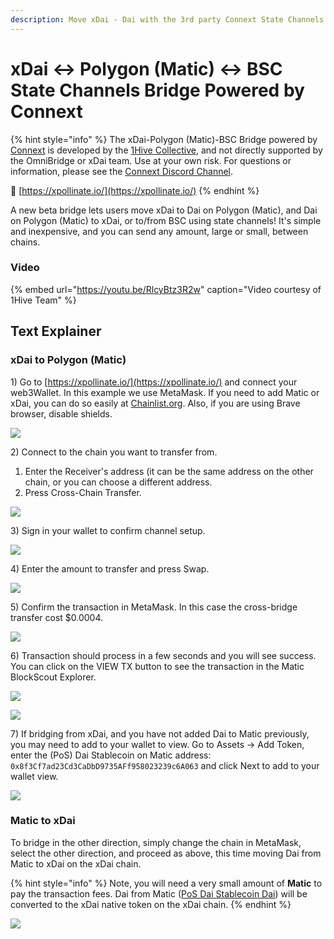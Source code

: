 ```yaml
---
description: Move xDai - Dai with the 3rd party Connext State Channels Bridge
---
```


# xDai &lt;-&gt; Polygon \(Matic\) &lt;-&gt; BSC State Channels Bridge Powered by Connext

{% hint style="info" %}
The xDai-Polygon \(Matic\)-BSC Bridge powered by [Connext](https://connext.network/) is developed by the [1Hive Collective](https://1hive.org/#/home), and not directly supported by the OmniBridge or xDai team. Use at your own risk. For questions or information, please see the [Connext Discord Channel](https://discord.gg/8YcWCfbp).

🐝 [https://xpollinate.io/](https://xpollinate.io/) 
{% endhint %}

A new beta bridge lets users move xDai to Dai on Polygon \(Matic\), and Dai on Polygon \(Matic\) to xDai, or to/from BSC using state channels! It's simple and inexpensive, and you can send any amount, large or small, between chains.

### Video

{% embed url="https://youtu.be/RlcyBtz3R2w" caption="Video courtesy of 1Hive Team" %}

## Text Explainer

### xDai to Polygon \(Matic\)

1\) Go to [https://xpollinate.io/](https://xpollinate.io/) and connect your web3Wallet. In this example we use MetaMask. If you need to add Matic or xDai, you can do so easily at [Chainlist.org](https://chainlist.org/). Also, if you are using Brave browser, disable shields.

![](../../.gitbook/assets/1connext.png)

2\) Connect to the chain you want to transfer from.

1. Enter the Receiver's address \(it can be the same address on the other chain, or you can choose a different address.
2. Press Cross-Chain Transfer.

![](../../.gitbook/assets/2connext.png)

3\) Sign in your wallet to confirm channel setup.

![](../../.gitbook/assets/3connext.png)

4\) Enter the amount to transfer and press Swap.

![](../../.gitbook/assets/4connxt.png)

5\) Confirm the transaction in MetaMask. In this case the cross-bridge transfer cost $0.0004.

![](../../.gitbook/assets/connext5.png)

6\) Transaction should process in a few seconds and you will see success. You can click on the VIEW TX button to see the transaction in the Matic BlockScout Explorer.

![](../../.gitbook/assets/connext6.png)

![](../../.gitbook/assets/connext7.png)

7\) If bridging from xDai, and you have not added Dai to Matic previously, you may need to add to your wallet to view. Go to Assets -&gt; Add Token, enter the \(PoS\) Dai Stablecoin on Matic address: `0x8f3Cf7ad23Cd3CaDbD9735AFf958023239c6A063` and click Next to add to your wallet view.

![](../../.gitbook/assets/connextmm.png)

### Matic to xDai

To bridge in the other direction, simply change the chain in MetaMask, select the other direction, and proceed as above, this time moving Dai from Matic to xDai on the xDai chain.

{% hint style="info" %}
Note, you will need a very small amount of **Matic** to pay the transaction fees. Dai from Matic \([PoS Dai Stablecoin Dai](https://explorer-mainnet.maticvigil.com/tokens/0x8f3Cf7ad23Cd3CaDbD9735AFf958023239c6A063/token-transfers)\) will be converted to the xDai native token on the xDai chain.
{% endhint %}

![](../../.gitbook/assets/matic1.png)

